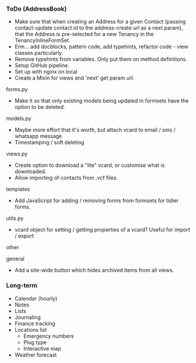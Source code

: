 ### ToDo (AddressBook)

- Make sure that when creating an Address for a given Contact (passing contact-update contact.id to the address-create url as a next param), that the Address is pre-selected for a new Tenancy in the TenancyInlineFormSet.
- Erm... add docblocks, pattern code, add typehints, refactor code - view classes particularly.
- Remove typehints from variables. Only put them on method definitions.
- Setup GitHub pipeline.
- Set up with nginx on local
- Create a Mixin for views and 'next' get param url.

forms.py
- Make it so that only existing models being updated in formsets have the option to be deleted.

models.py
- Maybe more effort that it's worth, but attach vcard to email / sms / whatsapp message
- Timestamping / soft deleting

views.py
- Create option to download a "lite" vcard, or customise what is downloaded.
- Allow importing of contacts from .vcf files.

templates
- Add JavaScript for adding / removing forms from formsets for tidier forms.

utils.py
- vcard object for setting / getting properties of a vcard? Useful for import / export

other

general
- Add a site-wide button which hides archived items from all views.


### Long-term

- Calendar (hourly)
- Notes
- Lists
- Journaling
- Finance tracking
- Locations list
  - Emergency numbers
  - Plug type
  - Interactive map
- Weather forecast